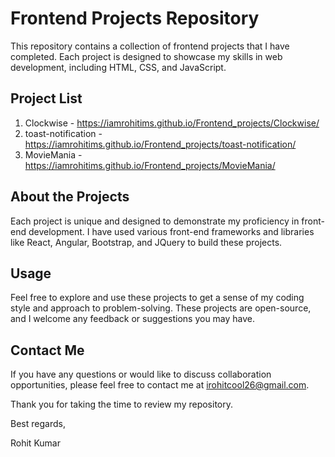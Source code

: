 # Frontend Projects Repository

This repository contains a collection of frontend projects that I have completed. Each project is designed to showcase my skills in web development, including HTML, CSS, and JavaScript.

## Project List

1. Clockwise - https://iamrohitims.github.io/Frontend_projects/Clockwise/
2. toast-notification - https://iamrohitims.github.io/Frontend_projects/toast-notification/
3. MovieMania - https://iamrohitims.github.io/Frontend_projects/MovieMania/

## About the Projects

Each project is unique and designed to demonstrate my proficiency in front-end development. I have used various front-end frameworks and libraries like React, Angular, Bootstrap, and JQuery to build these projects.

## Usage

Feel free to explore and use these projects to get a sense of my coding style and approach to problem-solving. These projects are open-source, and I welcome any feedback or suggestions you may have.

## Contact Me

If you have any questions or would like to discuss collaboration opportunities, please feel free to contact me at irohitcool26@gmail.com.

Thank you for taking the time to review my repository.

Best regards,

Rohit Kumar
